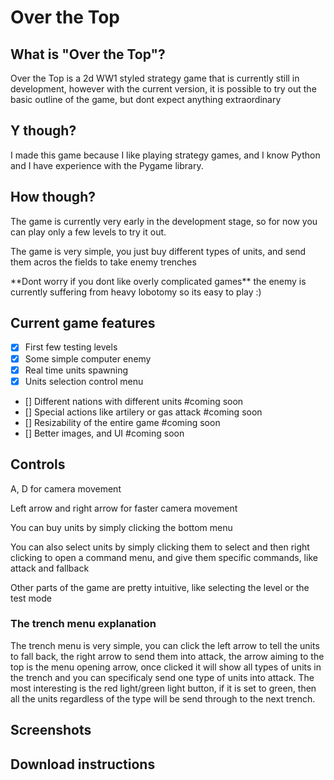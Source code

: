# Over the Top
## What is "Over the Top"?
<p>Over the Top is a 2d WW1 styled strategy game that is currently still in development, however with the current version, it is possible to try out the basic outline of the game, but dont expect anything extraordinary</p>

## Y though?
<p>I made this game because I like playing strategy games, and I know Python and I have experience with the Pygame library.</p>

## How though?
<p>The game is currently very early in the development stage, so for now you can play only a few levels to try it out.</p>
<p>The game is very simple, you just buy different types of units, and send them acros the fields to take enemy trenches</p>
<p>**Dont worry if you dont like overly complicated games** the enemy is currently suffering from heavy lobotomy so its easy to play :) </p>

## Current game features
- [x] First few testing levels
- [x] Some simple computer enemy
- [x] Real time units spawning
- [x] Units selection control menu
- [] Different nations with different units #coming soon
- [] Special actions like artilery or gas attack #coming soon
- [] Resizability of the entire game #coming soon
- [] Better images, and UI #coming soon

## Controls
<p>A, D for camera movement</p>
<p>Left arrow and right arrow for faster camera movement</p>
<p>You can buy units by simply clicking the bottom menu</p>
<p>You can also select units by simply clicking them to select and then right clicking to open a command menu, and give them specific commands, like attack and fallback</p>
<p>Other parts of the game are pretty intuitive, like selecting the level or the test mode</p>

### The trench menu explanation

<p>The trench menu is very simple, you can click the left arrow to tell the units to fall back, the right arrow to send them into attack, the arrow aiming to the top is the menu opening arrow, once clicked it will show all types of units in the trench and you can specificaly send one type of units into attack. The most interesting is the red light/green light button, if it is set to green, then all the units regardless of the type will be send through to the next trench.</p>

## Screenshots

## Download instructions